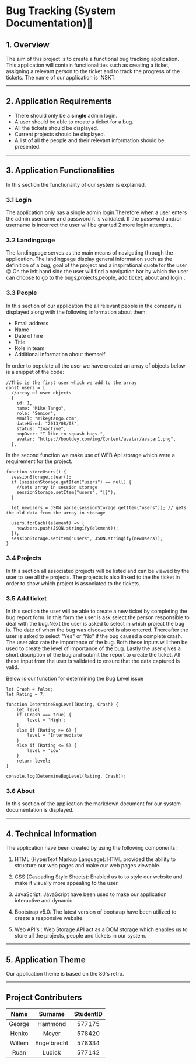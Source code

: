 # Bug Tracking (System Documentation)🐞

## **1. Overview** 
The aim of this project is to create a functional bug tracking application. This application will contain functionalities such as creating a ticket, assigning a relevant person to the ticket and to track the progress of the tickets. The name of our application is INSKT.

---
## **2. Application Requirements**

- There should only be a **single** admin login.
- A user should be able to create a ticket for a bug.
- All the tickets should be displayed.
- Current projects should be displayed.
- A list of all the people and their relevant information should be presented.

---
## **3. Application Functionalities**
In this section the functionality of our system is explained.
### 3.1 Login
The application only has a single admin login.Therefore when a user enters the admin username and password it is validated. If the password and/or username is incorrect the user will be granted 2 more login attempts.

### 3.2 Landingpage
The landingpage serves as the main means of navigating through the application. The landingpage display general information such as the definition of a bug, goal of the project and a inspirational quote for the user 😊.On the left hand side the user wiil find a navigation bar by which the user can choose to go to the bugs,projects,people, add ticket, about and login . 

### 3.3 People
In this section of our application the all relevant people in the company is displayed along with the following information about them:
- Email address
- Name
- Date of hire 
- Title 
- Role in team 
- Additional information about themself

In order to populate all the user we have created an array of objects below is a snippet of the code:

```
//This is the first user which we add to the array 
const users = [
  //array of user objects
  {
    id: 1,
    name: "Mike Tango",
    role: "Senior",
    email: "mike@tango.com",
    dateHired: "2013/08/08",
    status: "Inactive",
    popOver: "I like to squash bugs.",
    avatar: "https://bootdey.com/img/Content/avatar/avatar1.png",
  },
```
In the second function we make use of WEB Api storage which were a requirement for the project. 
```
function storeUsers() {
  sessionStorage.clear();
  if (sessionStorage.getItem("users") == null) {
    //sets array in session storage
    sessionStorage.setItem("users", "[]");
  }

  let newUsers = JSON.parse(sessionStorage.getItem("users")); // gets the old data from the array in storage

  users.forEach((element) => {
    newUsers.push(JSON.stringify(element));
  });
  sessionStorage.setItem("users", JSON.stringify(newUsers));
}
```
### 3.4 Projects
In this section all associated projects will be listed and can be viewed by the user to see all the projects. The projects is also linked to the the ticket in order to show which project is associated to the tickets.

### 3.5 Add ticket
In this section the user will be able to create a new ticket by completing the bug report form. In this form the user is ask select the person responsible to deal with the bug.Next the user is asked to select in which project the bug is. The date of when the bug was discovered is also entered. Thereafter the user is asked to select "Yes" or "No" if the bug caused a complete crash. The user also rate the importance of the bug. Both these inputs will then be used to create the level of importance of the bug. Lastly the user gives a short discription of the bug and submit the report to create the ticket. All these input from the user is validated to ensure that the data captured is valid. 

Below is our function for determining the Bug Level issue

```
let Crash = false;
let Rating = 7;

function DetermineBugLevel(Rating, Crash) {
    let level
    if (Crash === true) {
        level = 'High';
    }
    else if (Rating >= 6) {
        level = 'Intermediate'
    }
    else if (Rating <= 5) {
        level = 'Low'
    }
    return level;
}

console.log(DetermineBugLevel(Rating, Crash));
```
### 3.6 About 
In this section of the application the markdown document for our system documentation is displayed. 

---

## **4. Technical Information** 
The application have been created by using the following components:
1. HTML (HyperText Markup Language): HTML provided the ability to structure our web pages and make our web pages viewable. 

2. CSS (Cascading Style Sheets): Enabled us to to style our website and make it visually more appealing to the user. 

3. JavaScript: JavaScript have been used to make our application interactive and dynamic. 

4. Bootstrap v5.0: The latest version of bootsrap have been utilized to create a responsive website.

5. Web API's : Web Storage API act as a DOM storage which enables us to store all the projects, people and tickets in our system.

---
## 5. Application Theme
Our application theme is based on the 80's retro. 

---
## **Project Contributers**
|Name  | Surname   | StudentID |
|:------:|:-----------:|:-----------:|
|George|Hammond    |577175     |
|Henko |Meyer      |578420     |
|Willem|Engelbrecht|578334     |
|Ruan  |Ludick     |577142     |